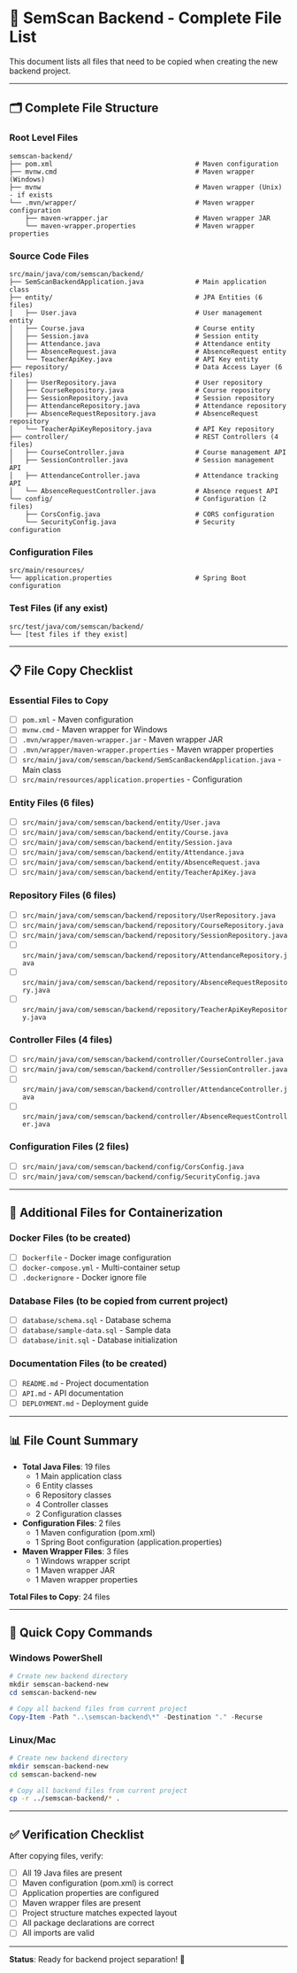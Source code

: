 # 📁 SemScan Backend - Complete File List

This document lists all files that need to be copied when creating the new backend project.

---

## 🗂️ **Complete File Structure**

### **Root Level Files**
```
semscan-backend/
├── pom.xml                                    # Maven configuration
├── mvnw.cmd                                   # Maven wrapper (Windows)
├── mvnw                                       # Maven wrapper (Unix) - if exists
└── .mvn/wrapper/                              # Maven wrapper configuration
    ├── maven-wrapper.jar                      # Maven wrapper JAR
    └── maven-wrapper.properties               # Maven wrapper properties
```

### **Source Code Files**
```
src/main/java/com/semscan/backend/
├── SemScanBackendApplication.java             # Main application class
├── entity/                                    # JPA Entities (6 files)
│   ├── User.java                              # User management entity
│   ├── Course.java                            # Course entity
│   ├── Session.java                           # Session entity
│   ├── Attendance.java                        # Attendance entity
│   ├── AbsenceRequest.java                    # AbsenceRequest entity
│   └── TeacherApiKey.java                     # API Key entity
├── repository/                                # Data Access Layer (6 files)
│   ├── UserRepository.java                    # User repository
│   ├── CourseRepository.java                  # Course repository
│   ├── SessionRepository.java                 # Session repository
│   ├── AttendanceRepository.java              # Attendance repository
│   ├── AbsenceRequestRepository.java          # AbsenceRequest repository
│   └── TeacherApiKeyRepository.java           # API Key repository
├── controller/                                # REST Controllers (4 files)
│   ├── CourseController.java                  # Course management API
│   ├── SessionController.java                 # Session management API
│   ├── AttendanceController.java              # Attendance tracking API
│   └── AbsenceRequestController.java          # Absence request API
└── config/                                    # Configuration (2 files)
    ├── CorsConfig.java                        # CORS configuration
    └── SecurityConfig.java                    # Security configuration
```

### **Configuration Files**
```
src/main/resources/
└── application.properties                     # Spring Boot configuration
```

### **Test Files** (if any exist)
```
src/test/java/com/semscan/backend/
└── [test files if they exist]
```

---

## 📋 **File Copy Checklist**

### **Essential Files to Copy**
- [ ] `pom.xml` - Maven configuration
- [ ] `mvnw.cmd` - Maven wrapper for Windows
- [ ] `.mvn/wrapper/maven-wrapper.jar` - Maven wrapper JAR
- [ ] `.mvn/wrapper/maven-wrapper.properties` - Maven wrapper properties
- [ ] `src/main/java/com/semscan/backend/SemScanBackendApplication.java` - Main class
- [ ] `src/main/resources/application.properties` - Configuration

### **Entity Files (6 files)**
- [ ] `src/main/java/com/semscan/backend/entity/User.java`
- [ ] `src/main/java/com/semscan/backend/entity/Course.java`
- [ ] `src/main/java/com/semscan/backend/entity/Session.java`
- [ ] `src/main/java/com/semscan/backend/entity/Attendance.java`
- [ ] `src/main/java/com/semscan/backend/entity/AbsenceRequest.java`
- [ ] `src/main/java/com/semscan/backend/entity/TeacherApiKey.java`

### **Repository Files (6 files)**
- [ ] `src/main/java/com/semscan/backend/repository/UserRepository.java`
- [ ] `src/main/java/com/semscan/backend/repository/CourseRepository.java`
- [ ] `src/main/java/com/semscan/backend/repository/SessionRepository.java`
- [ ] `src/main/java/com/semscan/backend/repository/AttendanceRepository.java`
- [ ] `src/main/java/com/semscan/backend/repository/AbsenceRequestRepository.java`
- [ ] `src/main/java/com/semscan/backend/repository/TeacherApiKeyRepository.java`

### **Controller Files (4 files)**
- [ ] `src/main/java/com/semscan/backend/controller/CourseController.java`
- [ ] `src/main/java/com/semscan/backend/controller/SessionController.java`
- [ ] `src/main/java/com/semscan/backend/controller/AttendanceController.java`
- [ ] `src/main/java/com/semscan/backend/controller/AbsenceRequestController.java`

### **Configuration Files (2 files)**
- [ ] `src/main/java/com/semscan/backend/config/CorsConfig.java`
- [ ] `src/main/java/com/semscan/backend/config/SecurityConfig.java`

---

## 🐳 **Additional Files for Containerization**

### **Docker Files** (to be created)
- [ ] `Dockerfile` - Docker image configuration
- [ ] `docker-compose.yml` - Multi-container setup
- [ ] `.dockerignore` - Docker ignore file

### **Database Files** (to be copied from current project)
- [ ] `database/schema.sql` - Database schema
- [ ] `database/sample-data.sql` - Sample data
- [ ] `database/init.sql` - Database initialization

### **Documentation Files** (to be created)
- [ ] `README.md` - Project documentation
- [ ] `API.md` - API documentation
- [ ] `DEPLOYMENT.md` - Deployment guide

---

## 📊 **File Count Summary**

- **Total Java Files**: 19 files
  - 1 Main application class
  - 6 Entity classes
  - 6 Repository classes
  - 4 Controller classes
  - 2 Configuration classes
- **Configuration Files**: 2 files
  - 1 Maven configuration (pom.xml)
  - 1 Spring Boot configuration (application.properties)
- **Maven Wrapper Files**: 3 files
  - 1 Windows wrapper script
  - 1 Maven wrapper JAR
  - 1 Maven wrapper properties

**Total Files to Copy**: 24 files

---

## 🚀 **Quick Copy Commands**

### **Windows PowerShell**
```powershell
# Create new backend directory
mkdir semscan-backend-new
cd semscan-backend-new

# Copy all backend files from current project
Copy-Item -Path "..\semscan-backend\*" -Destination "." -Recurse
```

### **Linux/Mac**
```bash
# Create new backend directory
mkdir semscan-backend-new
cd semscan-backend-new

# Copy all backend files from current project
cp -r ../semscan-backend/* .
```

---

## ✅ **Verification Checklist**

After copying files, verify:
- [ ] All 19 Java files are present
- [ ] Maven configuration (pom.xml) is correct
- [ ] Application properties are configured
- [ ] Maven wrapper files are present
- [ ] Project structure matches expected layout
- [ ] All package declarations are correct
- [ ] All imports are valid

---

**Status**: Ready for backend project separation! 🎉
